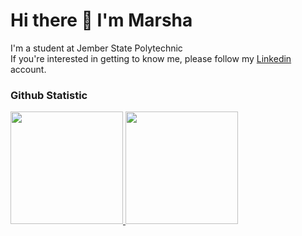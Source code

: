# Hi there 👋 I'm Marsha
I'm a student at Jember State Polytechnic<br>
If you're interested in getting to know me, please follow my [Linkedin](https://www.linkedin.com/in/marsha-arlinda-putri/) account.<br>

### Github Statistic
<p align="left">
<a href="https://github.com/Arlinlin">
  <img height="180em" src="https://github-readme-stats-eight-theta.vercel.app/api?username=Arlinlin&show_icons=true&theme=algolia&include_all_commits=true&count_private=true"/>
  <img height="180em" src="https://github-readme-stats-eight-theta.vercel.app/api/top-langs/?username=Arlinlin&layout=compact&theme=algolia"/>
</a>
</p>
<!--
**Arlinlin/Arlinlin** is a ✨ _special_ ✨ repository because its `README.md` (this file) appears on your GitHub profile.

Here are some ideas to get you started:

- 🔭 I’m currently working on ...
- 🌱 I’m currently learning ...
- 👯 I’m looking to collaborate on ...
- 🤔 I’m looking for help with ...
- 💬 Ask me about ...
- 📫 How to reach me: ...
- 😄 Pronouns: ...
- ⚡ Fun fact: ...
-->
